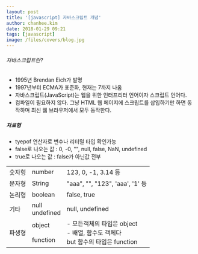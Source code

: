 ```yaml
---
layout: post
title: '[javascript] 자바스크립트 개념'
author: chanhee.kim
date: 2018-01-29 09:21
tags: [javascript]
image: /files/covers/blog.jpg
---
```


###### 자바스크립트란?
- 1995년 Brendan Eich가 발명
- 1997년부터 ECMA가 표준화, 현재는 7까지 나옴
- 자바스크립트(JavaScript)는 웹을 위한 인터프리터 언어이자 스크립트 언어다.
- 컴파일이 필요하지 않다. 그냥 HTML 웹 페이지에 스크립트를 삽입하기만 하면 동작하며 최신 웹 브라우저에서 모두 동작한다.

##### 자료형
- tyepof 연산자로 변수나 리터럴 타입 확인가능
- false로 나오는 값 : 0, -0, "", null, false, NaN, undefined
- true로 나오는 값 : false가 아닌값 전부

<table>
  <tr>
    <td>숫자형</td>
    <td>number</td>
    <td>123, 0, -1, 3.14 등</td>
  </tr>
  <tr>
    <td>문자형</td>
    <td>String</td>
    <td>"aaa", "", "123", 'aaa', '1' 등</td>
  </tr>
  <tr>
    <td>논리형</td>
    <td>boolean</td>
    <td>false, true</td>
  </tr>
  <tr>
    <td>기타</td>
    <td>null<br>undefined</td>
    <td>null, undefined</td>
  </tr>
  <tr>
    <td rowspan="2">파생형</td>
    <td>object</td>
    <td rowspan="2">- 모든객체의 타입은 object <br>- 배열, 함수도 객체다<br> but 함수의 타입은 function</td>
  </tr>
  <tr>
    <td>function</td>
  </tr>
</table>
